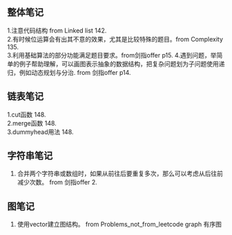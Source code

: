 ## 整体笔记
1.注意代码结构 from Linked list 142.<br>
2.有时候位运算会有出其不意的效果，尤其是比较特殊的题目。from Complexity 135.<br>
3.利用基础算法的部分功能满足题目要求。from剑指offer p15.
4.遇到问题，举简单的例子帮助理解，可以画图表示抽象的数据结构，把复杂问题划为子问题使用递归，例如动态规划与分治. from 剑指offer p14.
## 链表笔记
1.cut函数 148.<br>
2.merge函数 148.<br>
3.dummyhead用法 148.<br>
## 字符串笔记
1. 合并两个字符串或数组时，如果从前往后要重复多次，那么可以考虑从后往前减少次数。 from 剑指offer 2.
## 图笔记
1. 使用vector建立图结构。 from Problems_not_from_leetcode graph 有序图
